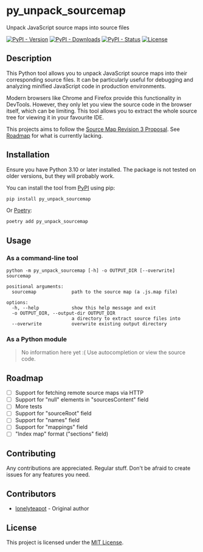 # py_unpack_sourcemap

Unpack JavaScript source maps into source files

[![PyPI - Version](https://img.shields.io/pypi/v/py_unpack_sourcemap)][PyPI]
[![PyPI - Downloads](https://img.shields.io/pypi/dm/py_unpack_sourcemap)][PyPI]
[![PyPI - Status](https://img.shields.io/pypi/status/py_unpack_sourcemap)][PyPI]
[![License](https://img.shields.io/github/license/lonelyteapot/py_unpack_sourcemap)][GitHub]

## Description

This Python tool allows you to unpack JavaScript source maps into their
corresponding source files. It can be particularly useful for debugging and
analyzing minified JavaScript code in production environments.

Modern browsers like Chrome and Firefox provide this functionality in DevTools.
However, they only let you view the source code in the browser itself, which can
be limiting. This tool allows you to extract the whole source tree for viewing
it in your favourite IDE.

This projects aims to follow the
[Source Map Revision 3 Proposal](https://sourcemaps.info/spec.html).
See [Roadmap](#roadmap) for what is currently lacking.

## Installation

Ensure you have Python 3.10 or later installed.
The package is not tested on older versions, but they will probably work.

You can install the tool from [PyPI] using pip:

```sh
pip install py_unpack_sourcemap
```

Or [Poetry]:

```sh
poetry add py_unpack_sourcemap
```

## Usage

### As a command-line tool

```
python -m py_unpack_sourcemap [-h] -o OUTPUT_DIR [--overwrite] sourcemap

positional arguments:
  sourcemap             path to the source map (a .js.map file)

options:
  -h, --help            show this help message and exit
  -o OUTPUT_DIR, --output-dir OUTPUT_DIR
                        a directory to extract source files into
  --overwrite           overwrite existing output directory
```

### As a Python module

> No information here yet :( Use autocompletion or view the source code.

## Roadmap

- [ ] Support for fetching remote source maps via HTTP
- [ ] Support for "null" elements in "sourcesContent" field
- [ ] More tests
- [ ] Support for "sourceRoot" field
- [ ] Support for "names" field
- [ ] Support for "mappings" field
- [ ] "Index map" format ("sections" field)

[//]: # "when editing, please remove entries instead of checking them off"

## Contributing

Any contributions are appreciated. Regular stuff.
Don't be afraid to create issues for any features you need.

## Contributors

- [lonelyteapot](https://github.com/lonelyteapot) - Original author

## License

This project is licensed under the [MIT License](https://mit-license.org/).

[GitHub]: https://github.com/lonelyteapot/py_unpack_sourcemap
[PyPI]: https://pypi.org/project/py_unpack_sourcemap/
[Poetry]: https://python-poetry.org/
